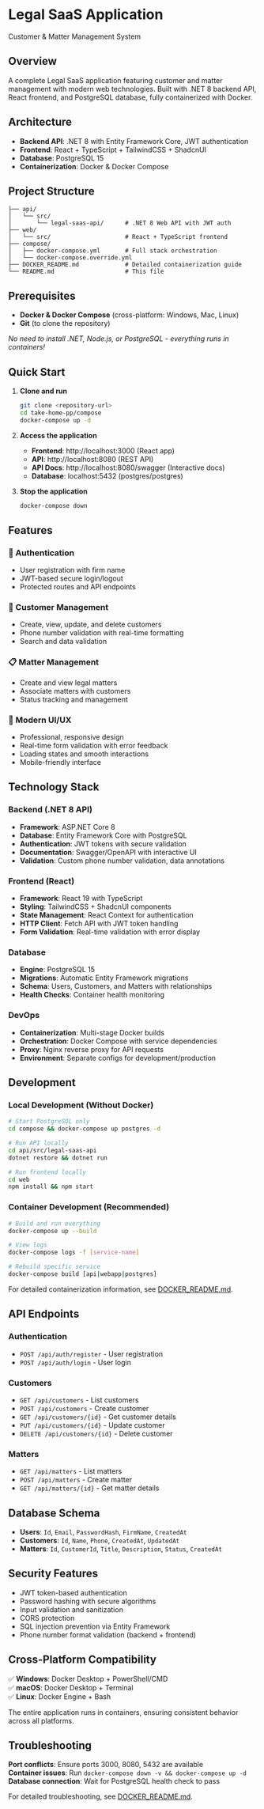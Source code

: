 # Legal SaaS Application

Customer & Matter Management System

## Overview

A complete Legal SaaS application featuring customer and matter management with modern web technologies. Built with .NET 8 backend API, React frontend, and PostgreSQL database, fully containerized with Docker.

## Architecture

- **Backend API**: .NET 8 with Entity Framework Core, JWT authentication
- **Frontend**: React + TypeScript + TailwindCSS + ShadcnUI
- **Database**: PostgreSQL 15
- **Containerization**: Docker & Docker Compose

## Project Structure

```
├── api/
│   └── src/
│       └── legal-saas-api/      # .NET 8 Web API with JWT auth
├── web/
│   └── src/                     # React + TypeScript frontend
├── compose/
│   ├── docker-compose.yml       # Full stack orchestration
│   └── docker-compose.override.yml
├── DOCKER_README.md             # Detailed containerization guide
└── README.md                    # This file
```

## Prerequisites

- **Docker & Docker Compose** (cross-platform: Windows, Mac, Linux)
- **Git** (to clone the repository)

_No need to install .NET, Node.js, or PostgreSQL - everything runs in containers!_

## Quick Start

1. **Clone and run**

   ```bash
   git clone <repository-url>
   cd take-home-pp/compose
   docker-compose up -d
   ```

2. **Access the application**

   - **Frontend**: http://localhost:3000 (React app)
   - **API**: http://localhost:8080 (REST API)
   - **API Docs**: http://localhost:8080/swagger (Interactive docs)
   - **Database**: localhost:5432 (postgres/postgres)

3. **Stop the application**
   ```bash
   docker-compose down
   ```

## Features

### 🔐 Authentication

- User registration with firm name
- JWT-based secure login/logout
- Protected routes and API endpoints

### 👥 Customer Management

- Create, view, update, and delete customers
- Phone number validation with real-time formatting
- Search and data validation

### 📋 Matter Management

- Create and view legal matters
- Associate matters with customers
- Status tracking and management

### 🎨 Modern UI/UX

- Professional, responsive design
- Real-time form validation with error feedback
- Loading states and smooth interactions
- Mobile-friendly interface

## Technology Stack

### Backend (.NET 8 API)

- **Framework**: ASP.NET Core 8
- **Database**: Entity Framework Core with PostgreSQL
- **Authentication**: JWT tokens with secure validation
- **Documentation**: Swagger/OpenAPI with interactive UI
- **Validation**: Custom phone number validation, data annotations

### Frontend (React)

- **Framework**: React 19 with TypeScript
- **Styling**: TailwindCSS + ShadcnUI components
- **State Management**: React Context for authentication
- **HTTP Client**: Fetch API with JWT token handling
- **Form Validation**: Real-time validation with error display

### Database

- **Engine**: PostgreSQL 15
- **Migrations**: Automatic Entity Framework migrations
- **Schema**: Users, Customers, and Matters with relationships
- **Health Checks**: Container health monitoring

### DevOps

- **Containerization**: Multi-stage Docker builds
- **Orchestration**: Docker Compose with service dependencies
- **Proxy**: Nginx reverse proxy for API requests
- **Environment**: Separate configs for development/production

## Development

### Local Development (Without Docker)

```bash
# Start PostgreSQL only
cd compose && docker-compose up postgres -d

# Run API locally
cd api/src/legal-saas-api
dotnet restore && dotnet run

# Run frontend locally
cd web
npm install && npm start
```

### Container Development (Recommended)

```bash
# Build and run everything
docker-compose up --build

# View logs
docker-compose logs -f [service-name]

# Rebuild specific service
docker-compose build [api|webapp|postgres]
```

For detailed containerization information, see [DOCKER_README.md](DOCKER_README.md).

## API Endpoints

### Authentication

- `POST /api/auth/register` - User registration
- `POST /api/auth/login` - User login

### Customers

- `GET /api/customers` - List customers
- `POST /api/customers` - Create customer
- `GET /api/customers/{id}` - Get customer details
- `PUT /api/customers/{id}` - Update customer
- `DELETE /api/customers/{id}` - Delete customer

### Matters

- `GET /api/matters` - List matters
- `POST /api/matters` - Create matter
- `GET /api/matters/{id}` - Get matter details

## Database Schema

- **Users**: `Id`, `Email`, `PasswordHash`, `FirmName`, `CreatedAt`
- **Customers**: `Id`, `Name`, `Phone`, `CreatedAt`, `UpdatedAt`
- **Matters**: `Id`, `CustomerId`, `Title`, `Description`, `Status`, `CreatedAt`

## Security Features

- JWT token-based authentication
- Password hashing with secure algorithms
- Input validation and sanitization
- CORS protection
- SQL injection prevention via Entity Framework
- Phone number format validation (backend + frontend)

## Cross-Platform Compatibility

✅ **Windows**: Docker Desktop + PowerShell/CMD  
✅ **macOS**: Docker Desktop + Terminal  
✅ **Linux**: Docker Engine + Bash

The entire application runs in containers, ensuring consistent behavior across all platforms.

## Troubleshooting

**Port conflicts**: Ensure ports 3000, 8080, 5432 are available  
**Container issues**: Run `docker-compose down -v && docker-compose up -d`  
**Database connection**: Wait for PostgreSQL health check to pass

For detailed troubleshooting, see [DOCKER_README.md](DOCKER_README.md).
